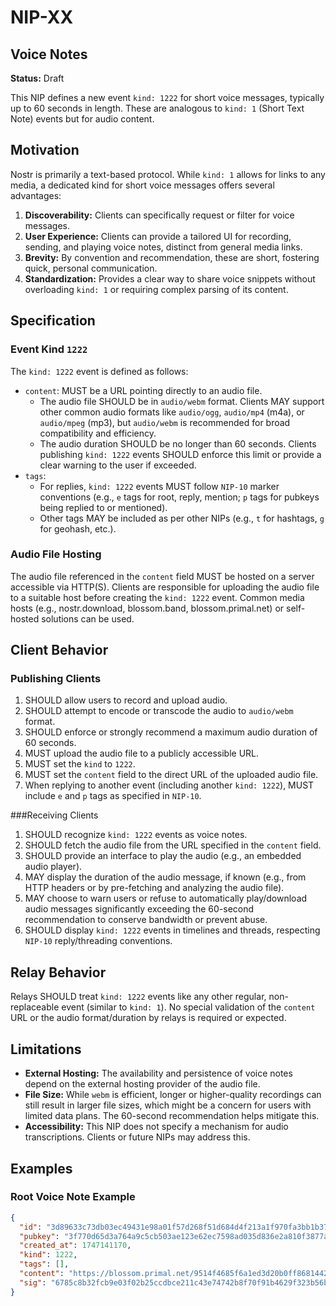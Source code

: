 NIP-XX
======

Voice Notes
-----------

**Status:** Draft

This NIP defines a new event `kind: 1222` for short voice messages, typically up to 60 seconds in length. These are analogous to `kind: 1` (Short Text Note) events but for audio content.

## Motivation

Nostr is primarily a text-based protocol. While `kind: 1` allows for links to any media, a dedicated kind for short voice messages offers several advantages:
1.  **Discoverability:** Clients can specifically request or filter for voice messages.
2.  **User Experience:** Clients can provide a tailored UI for recording, sending, and playing voice notes, distinct from general media links.
3.  **Brevity:** By convention and recommendation, these are short, fostering quick, personal communication.
4.  **Standardization:** Provides a clear way to share voice snippets without overloading `kind: 1` or requiring complex parsing of its content.

## Specification

### Event Kind `1222`

The `kind: 1222` event is defined as follows:

-   `content`: MUST be a URL pointing directly to an audio file.
    -   The audio file SHOULD be in `audio/webm` format. Clients MAY support other common audio formats like `audio/ogg`, `audio/mp4` (m4a), or `audio/mpeg` (mp3), but `audio/webm` is recommended for broad compatibility and efficiency.
    -   The audio duration SHOULD be no longer than 60 seconds. Clients publishing `kind: 1222` events SHOULD enforce this limit or provide a clear warning to the user if exceeded.
-   `tags`:
    -   For replies, `kind: 1222` events MUST follow `NIP-10` marker conventions (e.g., `e` tags for root, reply, mention; `p` tags for pubkeys being replied to or mentioned).
    -   Other tags MAY be included as per other NIPs (e.g., `t` for hashtags, `g` for geohash, etc.).

### Audio File Hosting

The audio file referenced in the `content` field MUST be hosted on a server accessible via HTTP(S). Clients are responsible for uploading the audio file to a suitable host before creating the `kind: 1222` event. Common media hosts (e.g., nostr.download, blossom.band, blossom.primal.net) or self-hosted solutions can be used.

## Client Behavior

### Publishing Clients

1.  SHOULD allow users to record and upload audio.
2.  SHOULD attempt to encode or transcode the audio to `audio/webm` format.
3.  SHOULD enforce or strongly recommend a maximum audio duration of 60 seconds.
4.  MUST upload the audio file to a publicly accessible URL.
5.  MUST set the `kind` to `1222`.
6.  MUST set the `content` field to the direct URL of the uploaded audio file.
7.  When replying to another event (including another `kind: 1222`), MUST include `e` and `p` tags as specified in `NIP-10`.

###Receiving Clients

1.  SHOULD recognize `kind: 1222` events as voice notes.
2.  SHOULD fetch the audio file from the URL specified in the `content` field.
3.  SHOULD provide an interface to play the audio (e.g., an embedded audio player).
4.  MAY display the duration of the audio message, if known (e.g., from HTTP headers or by pre-fetching and analyzing the audio file).
5.  MAY choose to warn users or refuse to automatically play/download audio messages significantly exceeding the 60-second recommendation to conserve bandwidth or prevent abuse.
6.  SHOULD display `kind: 1222` events in timelines and threads, respecting `NIP-10` reply/threading conventions.

## Relay Behavior

Relays SHOULD treat `kind: 1222` events like any other regular, non-replaceable event (similar to `kind: 1`). No special validation of the `content` URL or the audio format/duration by relays is required or expected.

## Limitations

-   **External Hosting:** The availability and persistence of voice notes depend on the external hosting provider of the audio file.
-   **File Size:** While `webm` is efficient, longer or higher-quality recordings can still result in larger file sizes, which might be a concern for users with limited data plans. The 60-second recommendation helps mitigate this.
-   **Accessibility:** This NIP does not specify a mechanism for audio transcriptions. Clients or future NIPs may address this.

## Examples

### Root Voice Note Example

```json
{
  "id": "3d89633c73db03ec49431e98a01f57d268f51d684d4f213a1f970fa3bb1b3714",
  "pubkey": "3f770d65d3a764a9c5cb503ae123e62ec7598ad035d836e2a810f3877a745b24",
  "created_at": 1747141170,
  "kind": 1222,
  "tags": [],
  "content": "https://blossom.primal.net/9514f4685f6a1ed3d20b0ff86814422a6be980c8978ed4d3071a2d97346a3862.webm",
  "sig": "6785c8b32fcb9e03f02b25ccdbce211c43e74742b8f70f91b4629f323b56b16b8f1ab6a10421e97e5e37834fcc55e799370e62d78daffa56bf70ca1ab1b16fa1"
}

